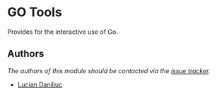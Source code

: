 GO Tools
=========

Provides for the interactive use of Go.

Authors
-------

*The authors of this module should be contacted via the [issue tracker][1].*

  - [Lucian Daniliuc](https://github.com/dlucian)

[1]: https://github.com/dlucian/prezto/issues
